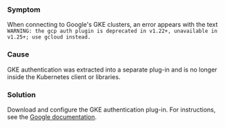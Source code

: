 ### Symptom

When connecting to Google's GKE clusters, an error appears with the text
`WARNING: the gcp auth plugin is deprecated in v1.22+, unavailable in v1.25+; use gcloud instead.`

### Cause

GKE authentication was extracted into a separate plug-in and is no longer inside the Kubernetes
client or libraries.

### Solution

Download and configure the GKE authentication plug-in. For instructions, see the
[Google documentation](https://cloud.google.com/blog/products/containers-kubernetes/kubectl-auth-changes-in-gke).